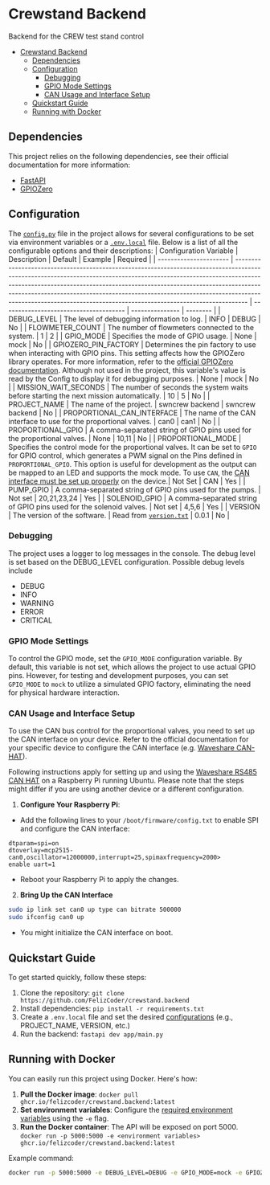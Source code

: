 # Crewstand Backend

Backend for the CREW test stand control

- [Crewstand Backend](#crewstand-backend)
  - [Dependencies](#dependencies)
  - [Configuration](#configuration)
    - [Debugging](#debugging)
    - [GPIO Mode Settings](#gpio-mode-settings)
    - [CAN Usage and Interface Setup](#can-usage-and-interface-setup)
  - [Quickstart Guide](#quickstart-guide)
  - [Running with Docker](#running-with-docker)

## Dependencies

This project relies on the following dependencies, see their official documentation for more information:

- [FastAPI](https://fastapi.tiangolo.com/learn/)
- [GPIOZero](https://gpiozero.readthedocs.io/en/latest/)

## Configuration

The [`config.py`](app\utils\config.py) file in the project allows for several configurations to be set via environment variables or a [`.env.local`](.env.example) file. Below is a list of all the configurable options and their descriptions:
| Configuration Variable | Description | Default | Example | Required |
| ---------------------- | ---------------------------------------------------------------------------------------------------------------------------------------------------------------------------------------------------------------------------------------------------------------------------------------------------------------------------------------------------------------------------------------------------------- | -------------------------------------- | --------------- | -------- |
| DEBUG_LEVEL | The level of debugging information to log. | INFO | DEBUG | No |
| FLOWMETER_COUNT | The number of flowmeters connected to the system. | 1  | 2 |
| GPIO_MODE | Specifies the mode of GPIO usage. | None | mock | No |
| GPIOZERO_PIN_FACTORY | Determines the pin factory to use when interacting with GPIO pins. This setting affects how the GPIOZero library operates. For more information, refer to the [official GPIOZero documentation](https://gpiozero.readthedocs.io/en/latest/api_pins.html#changing-the-pin-factory). Although not used in the project, this variable's value is read by the Config to display it for debugging purposes. | None | mock | No |
| MISSION_WAIT_SECONDS | The number of seconds the system waits before starting the next mission automatically. | 10 | 5 | No |
| PROJECT_NAME | The name of the project. | swncrew backend | swncrew backend | No |
| PROPORTIONAL_CAN_INTERFACE | The name of the CAN interface to use for the proportional valves. | can0 | can1 | No |
| PROPORTIONAL_GPIO | A comma-separated string of GPIO pins used for the proportional valves. | None | 10,11 | No |
| PROPORTIONAL_MODE | Specifies the control mode for the proportional valves. It can be set to `GPIO` for GPIO control, which generates a PWM signal on the Pins defined in `PROPORTIONAL_GPIO`. This option is useful for development as the output can be mapped to an LED and supports the mock mode. To use `CAN`, the [CAN interface must be set up properly](#can-usage-and-interface-setup) on the device.| Not Set | CAN | Yes |
| PUMP_GPIO | A comma-separated string of GPIO pins used for the pumps. | Not set | 20,21,23,24 | Yes |
| SOLENOID_GPIO | A comma-separated string of GPIO pins used for the solenoid valves. | Not set | 4,5,6 | Yes |
| VERSION | The version of the software. | Read from [`version.txt`](version.txt) | 0.0.1 | No |

### Debugging

The project uses a logger to log messages in the console. The debug level is set based on the DEBUG_LEVEL configuration. Possible debug levels include

- DEBUG
- INFO
- WARNING
- ERROR
- CRITICAL

### GPIO Mode Settings

To control the GPIO mode, set the `GPIO_MODE` configuration variable. By default, this variable is not set, which allows the project to use actual GPIO pins. However, for testing and development purposes, you can set `GPIO_MODE` to `mock` to utilize a simulated GPIO factory, eliminating the need for physical hardware interaction.

### CAN Usage and Interface Setup

To use the CAN bus control for the proportional valves, you need to set up the CAN interface on your device. Refer to the official documentation for your specific device to configure the CAN interface (e.g. [Waveshare CAN-HAT](https://www.waveshare.com/wiki/RS485_CAN_HAT)).

Following instructions apply for setting up and using the [Waveshare RS485 CAN HAT](https://www.waveshare.com/wiki/RS485_CAN_HAT) on a Raspberry Pi running Ubuntu. Please note that the steps might differ if you are using another device or a different configuration.

1. **Configure Your Raspberry Pi**:

- Add the following lines to your `/boot/firmware/config.txt` to enable SPI and configure the CAN interface:

```
dtparam=spi=on
dtoverlay=mcp2515-can0,oscillator=12000000,interrupt=25,spimaxfrequency=2000>
enable uart=1
```

- Reboot your Raspberry Pi to apply the changes.

2. **Bring Up the CAN Interface**

```bash
sudo ip link set can0 up type can bitrate 500000
sudo ifconfig can0 up
```

- You might initialize the CAN interface on boot.

## Quickstart Guide

To get started quickly, follow these steps:

1. Clone the repository: `git clone https://github.com/FelizCoder/crewstand.backend`
2. Install dependencies: `pip install -r requirements.txt`
3. Create a `.env.local` file and set the desired [configurations](#configuration) (e.g., PROJECT_NAME, VERSION, etc.)
4. Run the backend: `fastapi dev app/main.py`

## Running with Docker

You can easily run this project using Docker. Here's how:

1. **Pull the Docker image**: `docker pull ghcr.io/felizcoder/crewstand.backend:latest`
2. **Set environment variables**: Configure the [required environment variables](#configuration) using the `-e` flag.
3. **Run the Docker container**: The API will be exposed on port 5000. `docker run -p 5000:5000 -e <environment variables> ghcr.io/felizcoder/crewstand.backend:latest`

Example command:

```bash
docker run -p 5000:5000 -e DEBUG_LEVEL=DEBUG -e GPIO_MODE=mock -e GPIOZERO_PIN_FACTORY=mock -e PROJECT_NAME=swncrew_backend -e PROPORTIONAL_GPIO=10,11 -e PROPORTIONAL_MODE=GPIO -e PUMP_GPIO=20,21,23,24 -e SOLENOID_GPIO=4,5,6 ghcr.io/felizcoder/crewstand.backend:latest
```
